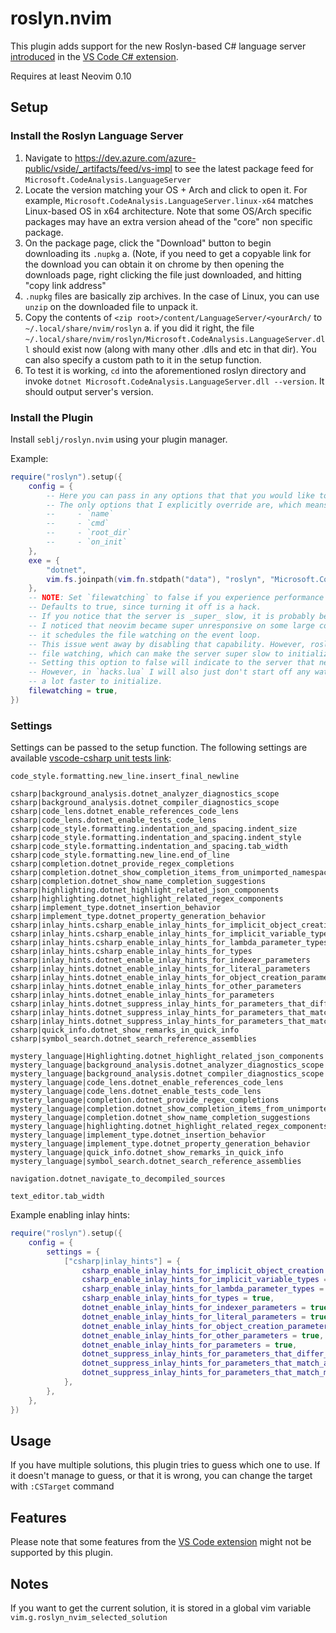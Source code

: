 # roslyn.nvim

This plugin adds support for the new Roslyn-based C# language server [introduced](https://devblogs.microsoft.com/visualstudio/announcing-csharp-dev-kit-for-visual-studio-code) in the [VS Code C# extension](https://github.com/dotnet/vscode-csharp).

Requires at least Neovim 0.10

## Setup

### Install the Roslyn Language Server

1. Navigate to https://dev.azure.com/azure-public/vside/_artifacts/feed/vs-impl to see the latest package feed for `Microsoft.CodeAnalysis.LanguageServer`
2. Locate the version matching your OS + Arch and click to open it. For example, `Microsoft.CodeAnalysis.LanguageServer.linux-x64` matches Linux-based OS in x64 architecture. Note that some OS/Arch specific packages may have an extra version ahead of the "core" non specific package.
3. On the package page, click the "Download" button to begin downloading its `.nupkg`
   a. (Note, if you need to get a copyable link for the download you can obtain it on chrome by then opening the downloads page, right clicking the file just downloaded, and hitting "copy link address"
4. `.nupkg` files are basically zip archives. In the case of Linux, you can use `unzip` on the downloaded file to unpack it.
5. Copy the contents of `<zip root>/content/LanguageServer/<yourArch/` to `~/.local/share/nvim/roslyn`
   a. if you did it right, the file `~/.local/share/nvim/roslyn/Microsoft.CodeAnalysis.LanguageServer.dll` should exist now (along with many other .dlls and etc in that dir).
   You can also specify a custom path to it in the setup function.
6. To test it is working, `cd` into the aforementioned roslyn directory and invoke `dotnet Microsoft.CodeAnalysis.LanguageServer.dll --version`. It should output server's version.

### Install the Plugin

Install `seblj/roslyn.nvim` using your plugin manager.

Example:

```lua
require("roslyn").setup({
    config = {
        -- Here you can pass in any options that that you would like to pass to `vim.lsp.start`
        -- The only options that I explicitly override are, which means won't have any effect of setting here are:
        --     - `name`
        --     - `cmd`
        --     - `root_dir`
        --     - `on_init`
    },
    exe = {
        "dotnet",
        vim.fs.joinpath(vim.fn.stdpath("data"), "roslyn", "Microsoft.CodeAnalysis.LanguageServer.dll"),
    },
    -- NOTE: Set `filewatching` to false if you experience performance problems.
    -- Defaults to true, since turning it off is a hack.
    -- If you notice that the server is _super_ slow, it is probably because of file watching
    -- I noticed that neovim became super unresponsive on some large codebases, and that was because
    -- it schedules the file watching on the event loop.
    -- This issue went away by disabling that capability. However, roslyn will fallback to its own
    -- file watching, which can make the server super slow to initialize.
    -- Setting this option to false will indicate to the server that neovim will do the file watching.
    -- However, in `hacks.lua` I will also just don't start off any watchers, which seems to make the server
    -- a lot faster to initialize.
    filewatching = true,
})
```

### Settings

Settings can be passed to the setup function. The following settings are available [vscode-csharp unit tests link](https://github.com/dotnet/vscode-csharp/blob/main/test/unitTests/configurationMiddleware.test.ts):

```
code_style.formatting.new_line.insert_final_newline

csharp|background_analysis.dotnet_analyzer_diagnostics_scope
csharp|background_analysis.dotnet_compiler_diagnostics_scope
csharp|code_lens.dotnet_enable_references_code_lens
csharp|code_lens.dotnet_enable_tests_code_lens
csharp|code_style.formatting.indentation_and_spacing.indent_size
csharp|code_style.formatting.indentation_and_spacing.indent_style
csharp|code_style.formatting.indentation_and_spacing.tab_width
csharp|code_style.formatting.new_line.end_of_line
csharp|completion.dotnet_provide_regex_completions
csharp|completion.dotnet_show_completion_items_from_unimported_namespaces
csharp|completion.dotnet_show_name_completion_suggestions
csharp|highlighting.dotnet_highlight_related_json_components
csharp|highlighting.dotnet_highlight_related_regex_components
csharp|implement_type.dotnet_insertion_behavior
csharp|implement_type.dotnet_property_generation_behavior
csharp|inlay_hints.csharp_enable_inlay_hints_for_implicit_object_creation
csharp|inlay_hints.csharp_enable_inlay_hints_for_implicit_variable_types
csharp|inlay_hints.csharp_enable_inlay_hints_for_lambda_parameter_types
csharp|inlay_hints.csharp_enable_inlay_hints_for_types
csharp|inlay_hints.dotnet_enable_inlay_hints_for_indexer_parameters
csharp|inlay_hints.dotnet_enable_inlay_hints_for_literal_parameters
csharp|inlay_hints.dotnet_enable_inlay_hints_for_object_creation_parameters
csharp|inlay_hints.dotnet_enable_inlay_hints_for_other_parameters
csharp|inlay_hints.dotnet_enable_inlay_hints_for_parameters
csharp|inlay_hints.dotnet_suppress_inlay_hints_for_parameters_that_differ_only_by_suffix
csharp|inlay_hints.dotnet_suppress_inlay_hints_for_parameters_that_match_argument_name
csharp|inlay_hints.dotnet_suppress_inlay_hints_for_parameters_that_match_method_intent
csharp|quick_info.dotnet_show_remarks_in_quick_info
csharp|symbol_search.dotnet_search_reference_assemblies

mystery_language|Highlighting.dotnet_highlight_related_json_components
mystery_language|background_analysis.dotnet_analyzer_diagnostics_scope
mystery_language|background_analysis.dotnet_compiler_diagnostics_scope
mystery_language|code_lens.dotnet_enable_references_code_lens
mystery_language|code_lens.dotnet_enable_tests_code_lens
mystery_language|completion.dotnet_provide_regex_completions
mystery_language|completion.dotnet_show_completion_items_from_unimported_namespaces
mystery_language|completion.dotnet_show_name_completion_suggestions
mystery_language|highlighting.dotnet_highlight_related_regex_components
mystery_language|implement_type.dotnet_insertion_behavior
mystery_language|implement_type.dotnet_property_generation_behavior
mystery_language|quick_info.dotnet_show_remarks_in_quick_info
mystery_language|symbol_search.dotnet_search_reference_assemblies

navigation.dotnet_navigate_to_decompiled_sources

text_editor.tab_width
```

Example enabling inlay hints:

```lua
require("roslyn").setup({
    config = {
        settings = {
            ["csharp|inlay_hints"] = {
                csharp_enable_inlay_hints_for_implicit_object_creation = true,
                csharp_enable_inlay_hints_for_implicit_variable_types = true,
                csharp_enable_inlay_hints_for_lambda_parameter_types = true,
                csharp_enable_inlay_hints_for_types = true,
                dotnet_enable_inlay_hints_for_indexer_parameters = true,
                dotnet_enable_inlay_hints_for_literal_parameters = true,
                dotnet_enable_inlay_hints_for_object_creation_parameters = true,
                dotnet_enable_inlay_hints_for_other_parameters = true,
                dotnet_enable_inlay_hints_for_parameters = true,
                dotnet_suppress_inlay_hints_for_parameters_that_differ_only_by_suffix = true,
                dotnet_suppress_inlay_hints_for_parameters_that_match_argument_name = true,
                dotnet_suppress_inlay_hints_for_parameters_that_match_method_intent = true,
            },
        },
    },
})
```

## Usage

If you have multiple solutions, this plugin tries to guess which one to use. If it doesn't manage to guess, or that it is wrong, you can change the target with `:CSTarget` command

## Features

Please note that some features from the [VS Code extension](https://github.com/dotnet/vscode-csharp) might not be supported by this plugin.

## Notes

If you want to get the current solution, it is stored in a global vim variable `vim.g.roslyn_nvim_selected_solution`
